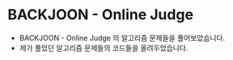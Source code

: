 BACKJOON - Online Judge
===
* BACKJOON - Online Judge 의 알고리즘 문제들을 풀어보았습니다.<br>
* 제가 풀었던 알고리즘 문제들의 코드들을 올려두었습니다.



